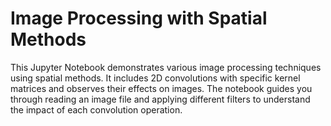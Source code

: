 # Image Processing with Spatial Methods
This Jupyter Notebook demonstrates various image processing techniques using spatial methods. It includes 2D convolutions with specific kernel matrices and observes their effects on images. The notebook guides you through reading an image file and applying different filters to understand the impact of each convolution operation.
